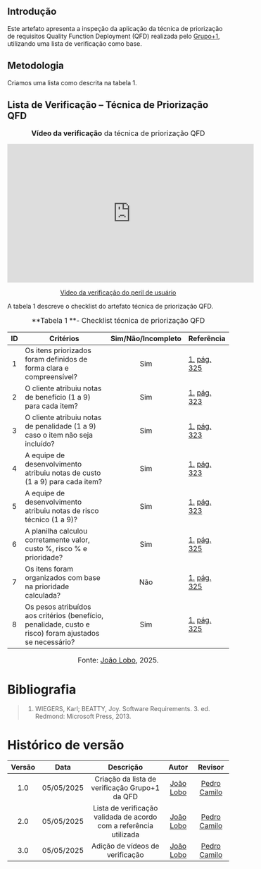 ## Introdução

Este artefato apresenta a inspeção da aplicação da técnica de priorização de requisitos Quality Function Deployment (QFD) realizada pelo [Grupo+1](https://requisitos-de-software.github.io/2025.1-Deepseek/), utilizando uma lista de verificação como base.

## Metodologia

Criamos uma lista como descrita na tabela 1.

## Lista de Verificação – Técnica de Priorização QFD

<font size="3"><p style="text-align: center">**Vídeo da verificação** da técnica de priorização QFD </p></font>

<p style="text-align: center"><iframe width="560" height="315" src="https://youtube.com/embed/8bNsNOuZMI4" title="YouTube video player" frameborder="0" allow="accelerometer; autoplay; clipboard-write; encrypted-media; gyroscope; picture-in-picture; web-share" referrerpolicy="strict-origin-when-cross-origin" allowfullscreen></iframe></p>
<p style="text-align: center"><a href="https://youtu.be/8bNsNOuZMI4" target="blanket">Vídeo da verificação do peril de usuário</a></p>

A tabela 1 descreve o checklist do artefato técnica de priorização QFD.

<font size="3"><p style="text-align: center">**Tabela 1 **- Checklist técnica de priorização QFD </p></font>

| ID  | Critérios                                                                                               | Sim/Não/Incompleto | Referência                                                |
| :-: | ------------------------------------------------------------------------------------------------------- | :----------------: | --------------------------------------------------------- |
|  1  | Os itens priorizados foram definidos de forma clara e compreensível?                                    |        Sim         | [1.](#ref1) [pág. 325](../../../assets/grupo+1/qfd/1.png) |
|  2  | O cliente atribuiu notas de benefício (1 a 9) para cada item?                                           |        Sim         | [1.](#ref1) [pág. 323](../../../assets/grupo+1/qfd/2.png) |
|  3  | O cliente atribuiu notas de penalidade (1 a 9) caso o item não seja incluído?                           |        Sim         | [1.](#ref1) [pág. 323](../../../assets/grupo+1/qfd/2.png) |
|  4  | A equipe de desenvolvimento atribuiu notas de custo (1 a 9) para cada item?                             |        Sim         | [1.](#ref1) [pág. 323](../../../assets/grupo+1/qfd/2.png) |
|  5  | A equipe de desenvolvimento atribuiu notas de risco técnico (1 a 9)?                                    |        Sim         | [1.](#ref1) [pág. 323](../../../assets/grupo+1/qfd/2.png) |
|  6  | A planilha calculou corretamente valor, custo %, risco % e prioridade?                                  |        Sim         | [1.](#ref1) [pág. 325](../../../assets/grupo+1/qfd/1.png) |
|  7  | Os itens foram organizados com base na prioridade calculada?                                            |        Não         | [1.](#ref1) [pág. 325](../../../assets/grupo+1/qfd/1.png) |
|  8  | Os pesos atribuídos aos critérios (benefício, penalidade, custo e risco) foram ajustados se necessário? |        Sim         | [1.](#ref1) [pág. 325](../../../assets/grupo+1/qfd/1.png) |

<font size="3"><p style="text-align: center">Fonte: [João Lobo](https://github.com/joaolobo10), 2025.</p></font>

<a name="ref1"></a>

# Bibliografia

> 1. WIEGERS, Karl; BEATTY, Joy. Software Requirements. 3. ed. Redmond: Microsoft Press, 2013.

# Histórico de versão

| Versão |    Data    |                             Descrição                              |                   Autor                    | Revisor |
| :----: | :--------: | :----------------------------------------------------------------: | :----------------------------------------: | :-----: |
|  1.0   | 05/05/2025 |           Criação da lista de verificação Grupo+1 da QFD           | [João Lobo](https://github.com/joaolobo10) |   [Pedro Camilo](https://github.com/PedrooCamilo)      |
|  2.0   | 05/05/2025 | Lista de verificação validada de acordo com a referência utilizada | [João Lobo](https://github.com/joaolobo10) |  [Pedro Camilo](https://github.com/PedrooCamilo)       |
|  3.0   | 05/05/2025 |                  Adição de vídeos de verificação                   | [João Lobo](https://github.com/joaolobo10) | [Pedro Camilo](https://github.com/PedrooCamilo)        |
